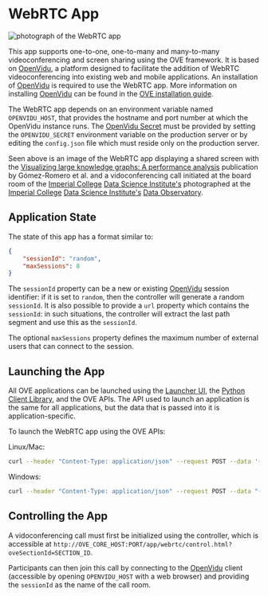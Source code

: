 # WebRTC App

![photograph of the WebRTC app](https://media.githubusercontent.com/media/ove/ove-docs/master/resources/358A4455.JPG "photograph of the WebRTC app")

This app supports one-to-one, one-to-many and many-to-many videoconferencing and screen sharing using the OVE framework. It is based on [OpenVidu](https://openvidu.io/), a platform designed to facilitate the addition of WebRTC videoconferencing into existing web and mobile applications. An installation of [OpenVidu](https://openvidu.io/) is required to use the WebRTC app. More information on installing [OpenVidu](https://openvidu.io/) can be found in the [OVE installation guide](https://ove.readthedocs.io/en/stable/docs/INSTALLATION.html).

The WebRTC app depends on an environment variable named `OPENVIDU_HOST`, that provides the hostname and port number at which the OpenVidu instance runs. The [OpenVidu Secret](https://openvidu.io/docs/troubleshooting/#4-does-my-app-need-a-server-side) must be provided by setting the `OPENVIDU_SECRET` environment variable on the production server or by editing the `config.json` file which must reside only on the production server.

Seen above is an image of the WebRTC app displaying a shared screen with the [Visualizing large knowledge graphs: A performance analysis](http://dx.doi.org/10.1016/j.future.2018.06.015) publication by Gómez-Romero et al. and a vidoconferencing call initiated at the board room of the [Imperial College](http://www.imperial.ac.uk) [Data Science Institute's](http://www.imperial.ac.uk/data-science/) photographed at the [Imperial College](http://www.imperial.ac.uk) [Data Science Institute's](http://www.imperial.ac.uk/data-science/) [Data Observatory](http://www.imperial.ac.uk/data-science/data-observatory/).

## Application State

The state of this app has a format similar to:

```json
{
    "sessionId": "random",
    "maxSessions": 8
}
```

The `sessionId` property can be a new or existing [OpenVidu](https://openvidu.io/) session identifier: if it is set to `random`, then the controller will generate a random `sessionId`. 
It is also possible to provide a `url` property which contains the `sessionId`: in such situations, the controller will extract the last path segment and use this as the `sessionId`.

The optional `maxSessions` property defines the maximum number of external users that can connect to the session. 

## Launching the App

All OVE applications can be launched using the [Launcher UI](https://ove.readthedocs.io/en/stable/ove-ui/packages/ove-ui-launcher/README.html), the [Python Client Library](https://ove.readthedocs.io/en/stable/ove-sdks/python/README.html), and the OVE APIs. The API used to launch an application is the same for all applications, but the data that is passed into it is application-specific.

To launch the WebRTC app using the OVE APIs:

Linux/Mac:

```sh
curl --header "Content-Type: application/json" --request POST --data '{"app": {"url": "http://OVE_CORE_HOST:PORT/app/webrtc","states": {"load": {"sessionId": "random"}}}, "space": "OVE_SPACE", "h": 500, "w": 500, "y": 0, "x": 0}' http://OVE_CORE_HOST:PORT/section
```

Windows:

```sh
curl --header "Content-Type: application/json" --request POST --data "{\"app\": {\"url\": \"http://OVE_CORE_HOST:PORT/app/webrtc\", \"states\": {\"load\": {\"sessionId\": \"random\"}}}, \"space\": \"OVE_SPACE\", \"h\": 500, \"w\": 500, \"y\": 0, \"x\": 0}" http://OVE_CORE_HOST:PORT/section
```

## Controlling the App

A vidoconferencing call must first be initialized using the controller, which is accessible at  `http://OVE_CORE_HOST:PORT/app/webrtc/control.html?oveSectionId=SECTION_ID`.

Participants can then join this call by connecting to the  [OpenVidu](https://openvidu.io/) client (accessible by opening `OPENVIDU_HOST` with a web browser) and providing the `sessionId` as the name of the call room.
